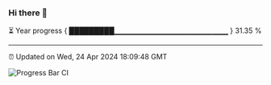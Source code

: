 ### Hi there 👋

⏳ Year progress { █████████▁▁▁▁▁▁▁▁▁▁▁▁▁▁▁▁▁▁▁▁▁ } 31.35 %

---

⏰ Updated on Wed, 24 Apr 2024 18:09:48 GMT

![Progress Bar CI](https://github.com/Shyam-Makwana/GitHub-Actions-Demo/workflows/Progress%20Bar%20CI/badge.svg)
